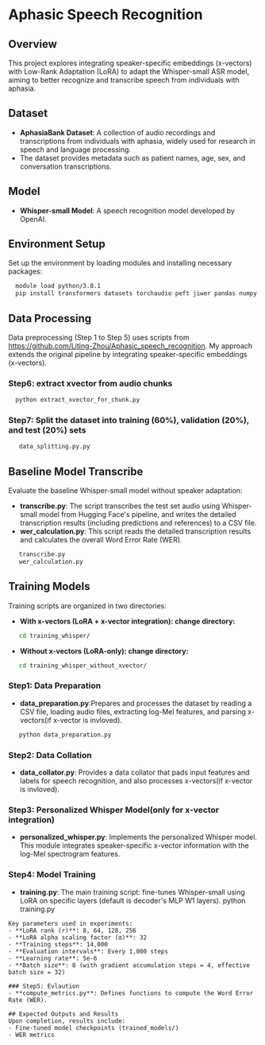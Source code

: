 # Aphasic Speech Recognition

## Overview
This project explores integrating speaker-specific embeddings (x-vectors) with Low-Rank Adaptation (LoRA) to adapt the Whisper-small ASR model, aiming to better recognize and transcribe speech from individuals with aphasia.

## Dataset
- **AphasiaBank Dataset**: A collection of audio recordings and transcriptions from individuals with aphasia, widely used for research in speech and language processing.
- The dataset provides metadata such as patient names, age, sex, and conversation transcriptions.

## Model
- **Whisper-small Model**: A speech recognition model developed by OpenAI.

## Environment Setup
Set up the environment by loading modules and installing necessary packages:
 ```bash
   module load python/3.8.1
   pip install transformers datasets torchaudio peft jiwer pandas numpy
 ```

## Data Processing
Data preprocessing (Step 1 to Step 5) uses scripts from https://github.com/Liting-Zhou/Aphasic_speech_recognition. My approach extends the original pipeline by integrating speaker-specific embeddings (x-vectors).
### Step6: extract xvector from audio chunks
 ```bash
   python extract_xvector_for_chunk.py
 ```
### Step7: Split the dataset into training (60%), validation (20%), and test (20%) sets
```bash
   data_splitting.py.py
 ```

## Baseline Model Transcribe
Evaluate the baseline Whisper-small model without speaker adaptation:
- **transcribe.py**: The script transcribes the test set audio using Whisper-small model from Hugging Face's pipeline, and writes the detailed transcription results (including predictions and references) to a CSV file.
- **wer_calculation.py**: This script reads the detailed transcription results and calculates the overall Word Error Rate (WER).
```bash
   transcribe.py
   wer_calculation.py
 ```

## Training Models 
Training scripts are organized in two directories:
- **With x-vectors (LoRA + x-vector integration): change directory:**
```bash
   cd training_whisper/
 ```
- **Without x-vectors (LoRA-only): change directory:**
```bash
   cd training_whisper_without_xvector/
 ```

### Step1:  Data Preparation
- **data_preparation.py**:Prepares and processes the dataset by reading a CSV file, loading audio files, extracting log-Mel features, and parsing x-vectors(if x-vector is invloved).
```bash
   python data_preparation.py
 ```
### Step2: Data Collation
- **data_collator.py**: Provides a data collator that pads input features and labels for speech recognition, and also processes x-vectors(if x-vector is invloved).
  
### Step3: Personalized Whisper Model(only for x-vector integration)
- **personalized_whisper.py**: Implements the personalized Whisper model. This module integrates speaker-specific x-vector information with the log-Mel spectrogram features.
  
### Step4: Model Training 
- **training.py**: The main training script: fine-tunes Whisper-small using LoRA on specific layers (default is decoder's MLP W1 layers).
   python training.py
 ```
Key parameters used in experiments:
- **LoRA rank (r)**: 8, 64, 128, 256
- **LoRA alpha scaling factor (α)**: 32
- **Training steps**: 14,000
- **Evaluation intervals**: Every 1,000 steps
- **Learning rate**: 5e-6
- **Batch size**: 8 (with gradient accumulation steps = 4, effective batch size = 32)

### Step5: Evlaution
- **compute_metrics.py**: Defines functions to compute the Word Error Rate (WER).

## Expected Outputs and Results
Upon completion, results include:
- Fine-tuned model checkpoints (trained_models/)
- WER metrics


